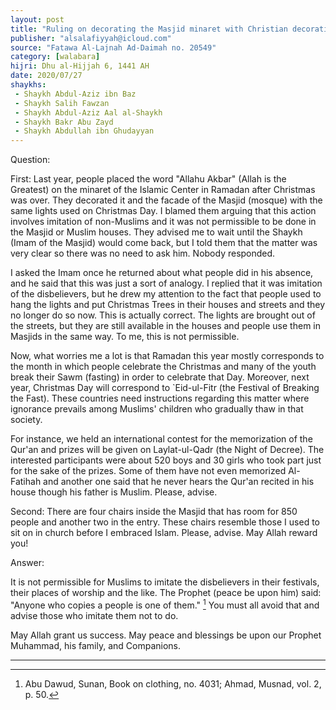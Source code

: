 ```yaml
---
layout: post
title: "Ruling on decorating the Masjid minaret with Christian decoration"
publisher: "alsalafiyyah@icloud.com"
source: "Fatawa Al-Lajnah Ad-Daimah no. 20549"
category: [walabara]
hijri: Dhu al-Hijjah 6, 1441 AH
date: 2020/07/27
shaykhs: 
 - Shaykh Abdul-Aziz ibn Baz
 - Shaykh Salih Fawzan
 - Shaykh Abdul-Aziz Aal al-Shaykh
 - Shaykh Bakr Abu Zayd
 - Shaykh Abdullah ibn Ghudayyan
---
```


Question: 
 
First: Last year, people placed the word "Allahu Akbar" (Allah is the Greatest) on the minaret of the Islamic Center in Ramadan after Christmas was over. They decorated it and the facade of the Masjid (mosque) with the same lights used on Christmas Day. I blamed them arguing that this action involves imitation of non-Muslims and it was not permissible to be done in the Masjid or Muslim houses. They advised me to wait until the Shaykh (Imam of the Masjid) would come back, but I told them that the matter was very clear so there was no need to ask him. Nobody responded.

I asked the Imam once he returned about what people did in his absence, and he said that this was just a sort of analogy. I replied that it was imitation of the disbelievers, but he drew my attention to the fact that people used to hang the lights and put Christmas Trees in their houses and streets and they no longer do so now. This is actually correct. The lights are brought out of the streets, but they are still available in the houses and people use them in Masjids in the same way. To me, this is not permissible.

Now, what worries me a lot is that Ramadan this year mostly corresponds to the month in which people celebrate the Christmas and many of the youth break their Sawm (fasting) in order to celebrate that Day. Moreover, next year, Christmas Day will correspond to `Eid-ul-Fitr (the Festival of Breaking the Fast). These countries need instructions regarding this matter where ignorance prevails among Muslims' children who gradually thaw in that society. 

For instance, we held an international contest for the memorization of the Qur'an and prizes will be given on Laylat-ul-Qadr (the Night of Decree). The interested participants were about 520 boys and 30 girls who took part just for the sake of the prizes. Some of them have not even memorized Al-Fatihah and another one said that he never hears the Qur'an recited in his house though his father is Muslim. Please, advise.

Second: There are four chairs inside the Masjid that has room for 850 people and another two in the entry. These chairs resemble those I used to sit on in church before I embraced Islam. Please, advise. May Allah reward you!

Answer:

It is not permissible for Muslims to imitate the disbelievers in their festivals, their places of worship and the like. The Prophet (peace be upon him) said: "Anyone who copies a people is one of them." [^1] You must all avoid that and advise those who imitate them not to do.

May Allah grant us success. May peace and blessings be upon our Prophet Muhammad, his family, and Companions.

---
[^1]: Abu Dawud, Sunan, Book on clothing, no. 4031; Ahmad, Musnad, vol. 2, p. 50.

